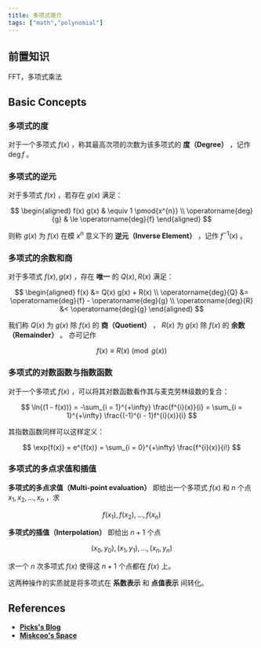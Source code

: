 ```yaml
---
title: 多项式简介
tags: ["math","polynomial"]
---
```


## 前置知识

FFT，多项式乘法

## Basic Concepts

### 多项式的度

对于一个多项式 $f(x)$ ，称其最高次项的次数为该多项式的 **度（Degree）** ，记作 $\operatorname{deg}{f}$ 。

### 多项式的逆元

对于多项式 $f(x)$ ，若存在 $g(x)$ 满足：

$$
\begin{aligned}
	f(x) g(x) & \equiv 1 \pmod{x^{n}} \\
	\operatorname{deg}{g} & \le \operatorname{deg}{f}
\end{aligned}
$$

则称 $g(x)$ 为 $f(x)$ 在模 $x^{n}$ 意义下的 **逆元（Inverse Element）** ，记作 $f^{-1}(x)$ 。

### 多项式的余数和商

对于多项式 $f(x), g(x)$ ，存在 **唯一** 的 $Q(x), R(x)$ 满足：

$$
\begin{aligned}
    f(x) &= Q(x) g(x) + R(x) \\
    \operatorname{deg}{Q} &= \operatorname{deg}{f} - \operatorname{deg}{g} \\
    \operatorname{deg}{R} &< \operatorname{deg}{g}
\end{aligned}
$$

我们称 $Q(x)$ 为 $g(x)$ 除 $f(x)$ 的 **商（Quotient）** ， $R(x)$ 为 $g(x)$ 除 $f(x)$ 的 **余数（Remainder）** 。
亦可记作

$$
f(x) \equiv R(x) \pmod{g(x)}
$$

### 多项式的对数函数与指数函数

对于一个多项式 $f(x)$ ，可以将其对数函数看作其与麦克劳林级数的复合：

$$
\ln{(1 - f(x))} = -\sum_{i = 1}^{+\infty} \frac{f^{i}(x)}{i} = \sum_{i = 1}^{+\infty} \frac{(-1)^{i - 1}f^{i}(x)}{i}
$$

其指数函数同样可以这样定义：

$$
\exp{f(x)} = e^{f(x)} = \sum_{i = 0}^{+\infty} \frac{f^{i}(x)}{i!}
$$

### 多项式的多点求值和插值

 **多项式的多点求值（Multi-point evaluation）** 即给出一个多项式 $f(x)$ 和 $n$ 个点 $x_{1}, x_{2}, \dots, x_{n}$ ，求

$$
f(x_{1}), f(x_{2}), \dots, f(x_{n})
$$

 **多项式的插值（Interpolation）** 即给出 $n + 1$ 个点

$$
(x_{0}, y_{0}), (x_{1}, y_{1}), \dots, (x_{n}, y_{n})
$$

求一个 $n$ 次多项式 $f(x)$ 使得这 $n + 1$ 个点都在 $f(x)$ 上。

这两种操作的实质就是将多项式在 **系数表示** 和 **点值表示** 间转化。

## References

-    [ **Picks's Blog** ](https://picks.logdown.com) 
-    [ **Miskcoo's Space** ](https://blog.miskcoo.com) 
